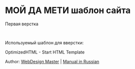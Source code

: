 <h1>МОЙ ДА МЕТИ шаблон сайта</h1>
<p>Первая верстка</p>
<br>
<p>Используемый шаблон для вверстки:</p>
<p>OptimizedHTML - Start HTML Template</p>

<p>Author: <a href="http://webdesign-master.ru" target="_blank">WebDesign Master</a> | <a href="http://webdesign-master.ru/blog/tools/2016-08-19-optimizedhtml.html" target="_blank">Manual in Russian</a></p>

